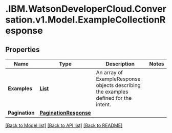 # .IBM.WatsonDeveloperCloud.Conversation.v1.Model.ExampleCollectionResponse
## Properties

Name | Type | Description | Notes
------------ | ------------- | ------------- | -------------
**Examples** | [**List<ExampleResponse>**](ExampleResponse.md) | An array of ExampleResponse objects describing the examples defined for the intent. | 
**Pagination** | [**PaginationResponse**](PaginationResponse.md) |  | 

[[Back to Model list]](../README.md#documentation-for-models) [[Back to API list]](../README.md#documentation-for-api-endpoints) [[Back to README]](../README.md)

